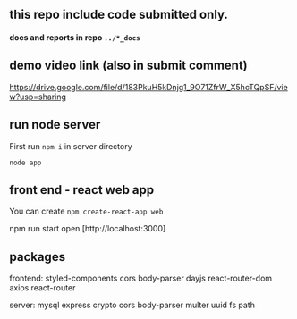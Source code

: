 ## this repo include code submitted only.
#### docs and reports in repo `../*_docs`

## demo video link (also in submit comment)
https://drive.google.com/file/d/183PkuH5kDnjg1_9O71ZfrW_X5hcTQpSF/view?usp=sharing

## run node server
First run `npm i` in server directory

`node app`

## front end - react web app
You can create `npm create-react-app web`

npm run start
open [http://localhost:3000]

## packages
frontend:
styled-components cors body-parser dayjs react-router-dom axios react-router 

server:
mysql express crypto cors body-parser multer uuid fs path
